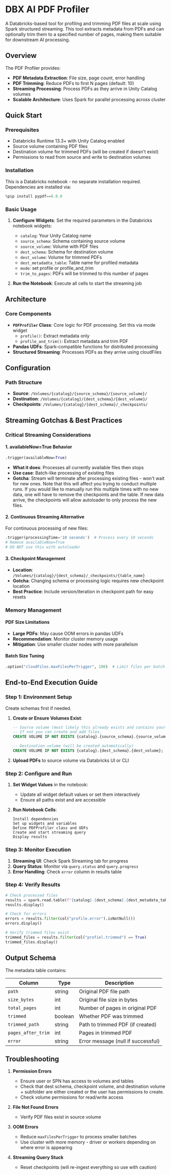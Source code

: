 # DBX AI PDF Profiler

A Databricks-based tool for profiling and trimming PDF files at scale using Spark structured streaming. This tool extracts metadata from PDFs and can optionally trim them to a specified number of pages, making them suitable for downstream AI processing.

## Overview

The PDF Profiler provides:
- **PDF Metadata Extraction**: File size, page count, error handling
- **PDF Trimming**: Reduce PDFs to first N pages (default: 10)
- **Streaming Processing**: Process PDFs as they arrive in Unity Catalog volumes
- **Scalable Architecture**: Uses Spark for parallel processing across cluster

## Quick Start

### Prerequisites

- Databricks Runtime 13.3+ with Unity Catalog enabled
- Source volume containing PDF files
- Destination volume for trimmed PDFs (will be created if doesn't exist)
- Permissions to read from source and write to destination volumes

### Installation

This is a Databricks notebook - no separate installation required. Dependencies are installed via:

```python
%pip install pypdf==6.0.0
```

### Basic Usage

1. **Configure Widgets**: Set the required parameters in the Databricks notebook widgets:
   - `catalog`: Your Unity Catalog name
   - `source_schema`: Schema containing source volume
   - `source_volume`: Volume with PDF files
   - `dest_schema`: Schema for destination volume
   - `dest_volume`: Volume for trimmed PDFs
   - `dest_metadadta_table`: Table name for profiled metadata
   - `mode`: set profile or profile_and_trim
   - `trim_to_pages`: PDFs will be trimmed to this number of pages

2. **Run the Notebook**: Execute all cells to start the streaming job

## Architecture

### Core Components

- **`PDFProfiler` Class**: Core logic for PDF processing. Set this via mode widget
  - `profile()`: Extract metadata only
  - `profile_and_trim()`: Extract metadata and trim PDF
- **Pandas UDFs**: Spark-compatible functions for distributed processing
- **Structured Streaming**: Processes PDFs as they arrive using cloudFiles

## Configuration

### Path Structure

- **Source**: `/Volumes/{catalog}/{source_schema}/{source_volume}/`
- **Destination**: `/Volumes/{catalog}/{dest_schema}/{dest_volume}/`
- **Checkpoints**: `/Volumes/{catalog}/{dest_schema}/_checkpoints/`

## Streaming Gotchas & Best Practices

### Critical Streaming Considerations

#### 1. **availableNow=True Behavior**
```python
.trigger(availableNow=True)
```
- **What it does**: Processes all currently available files then stops
- **Use case**: Batch-like processing of existing files
- **Gotcha**: Stream will terminate after processing existing files - won't wait for new ones. Note 
that this will affect you trying to conduct multiple runs. If you would like to manually run this multiple times with no new data, one will have to remove the checkpoints and the table. If new data arrive, the checkpoints will allow autoloader to only process the new files.

#### 2. **Continuous Streaming Alternative**
For continuous processing of new files:
```python
.trigger(processingTime='10 seconds')  # Process every 10 seconds
# Remove availableNow=True
# DO NOT use this with autoloader
```

#### 3. **Checkpoint Management**
- **Location**: `/Volumes/{catalog}/{dest_schema}/_checkpoints/{table_name}`
- **Gotcha**: Changing schema or processing logic requires new checkpoint location
- **Best Practice**: Include version/iteration in checkpoint path for easy resets

### Memory Management

#### PDF Size Limitations
- **Large PDFs**: May cause OOM errors in pandas UDFs
- **Recommendation**: Monitor cluster memory usage
- **Mitigation**: Use smaller cluster nodes with more parallelism

#### Batch Size Tuning
```python
.option("cloudFiles.maxFilesPerTrigger", 100)  # Limit files per batch
```

## End-to-End Execution Guide

### Step 1: Environment Setup

Create schemas first if needed.

1. **Create or Ensure Volumes Exist**:
   ```sql
   -- Source volume (most likely this already exists and contains your PDFs)
   -- If not you can create and add files.
   CREATE VOLUME IF NOT EXISTS {catalog}.{source_schema}.{source_volume};
   
   -- Destination volume (will be created automatically)
   CREATE VOLUME IF NOT EXISTS {catalog}.{dest_schema}.{dest_volume};
   ```

2. **Upload PDFs** to source volume via Databricks UI or CLI

### Step 2: Configure and Run

1. **Set Widget Values** in the notebook:
   - Update all widget default values or set them interactively
   - Ensure all paths exist and are accessible

2. **Run Notebook Cells**:
   ```
   Install dependencies
   Set up widgets and variables  
   Define PDFProfiler class and UDFs
   Create and start streaming query
   Display results
   ```

### Step 3: Monitor Execution

1. **Streaming UI**: Check Spark Streaming tab for progress
2. **Query Status**: Monitor via `query.status` and `query.progress`
3. **Error Handling**: Check `error` column in results table

### Step 4: Verify Results

```python
# Check processed files
results = spark.read.table(f"{catalog}.{dest_schema}.{dest_metadata_table}")
results.display()

# Check for errors
errors = results.filter(col("profile.error").isNotNull())
errors.display()

# Verify trimmed files exist
trimmed_files = results.filter(col("profiel.trimmed") == True)
trimmed_files.display()
```

## Output Schema

The metadata table contains:

| Column | Type | Description |
|--------|------|-------------|
| `path` | string | Original PDF file path |
| `size_bytes` | int | Original file size in bytes |
| `total_pages` | int | Number of pages in original PDF |
| `trimmed` | boolean | Whether PDF was trimmed |
| `trimmed_path` | string | Path to trimmed PDF (if created) |
| `pages_after_trim` | int | Pages in trimmed PDF |
| `error` | string | Error message (null if successful) |

## Troubleshooting

1. **Permission Errors**
   - Ensure user or SPN has access to volumes and tables
   - Check that dest schema, checkpoint volume, and destination volume + subfolder are either created or the user has permissions to create.
   - Check volume permissions for read/write access

2. **File Not Found Errors**
   - Verify PDF files exist in source volume

3. **OOM Errors**
   - Reduce `maxFilesPerTrigger` to process smaller batches
   - Use cluster with more memory - driver or workers depending on where error is appearing

4. **Streaming Query Stuck**
   - Reset checkpoints (will re-ingest everything so use with caution)
